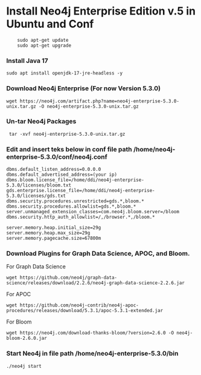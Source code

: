 # Install Neo4j Enterprise Edition v.5 in Ubuntu and Conf

        sudo apt-get update
        sudo apt-get upgrade

### Install Java 17
    sudo apt install openjdk-17-jre-headless -y

### Download Neo4j Enterprise (For now Version 5.3.0)
    wget https://neo4j.com/artifact.php?name=neo4j-enterprise-5.3.0-unix.tar.gz -O neo4j-enterprise-5.3.0-unix.tar.gz

### Un-tar Neo4j Packages
     tar -xvf neo4j-enterprise-5.3.0-unix.tar.gz

### Edit and insert teks below in conf file path /home/neo4j-enterprise-5.3.0/conf/neo4j.conf

    dbms.default_listen_address=0.0.0.0
    dbms.default_advertised_address=(your ip)
    dbms.bloom.license_file=/home/ddi/neo4j-enterprise-5.3.0/licenses/bloom.txt
    gds.enterprise.license_file=/home/ddi/neo4j-enterprise-5.3.0/licenses/gds.txt
    dbms.security.procedures.unrestricted=gds.*,bloom.*
    dbms.security.procedures.allowlist=gds.*,bloom.*
    server.unmanaged_extension_classes=com.neo4j.bloom.server=/bloom
    dbms.security.http_auth_allowlist=/,/browser.*,/bloom.*

    server.memory.heap.initial_size=29g
    server.memory.heap.max_size=29g
    server.memory.pagecache.size=67800m

### Download Plugins for Graph Data Science, APOC, and Bloom.

For Graph Data Science

    wget https://github.com/neo4j/graph-data-science/releases/download/2.2.6/neo4j-graph-data-science-2.2.6.jar
    
For APOC

    wget https://github.com/neo4j-contrib/neo4j-apoc-procedures/releases/download/5.3.1/apoc-5.3.1-extended.jar

For Bloom

    wget https://neo4j.com/download-thanks-bloom/?version=2.6.0 -O neo4j-bloom-2.6.0.jar

### Start Neo4j in file path /home/neo4j-enterprise-5.3.0/bin

    ./neo4j start 
    

